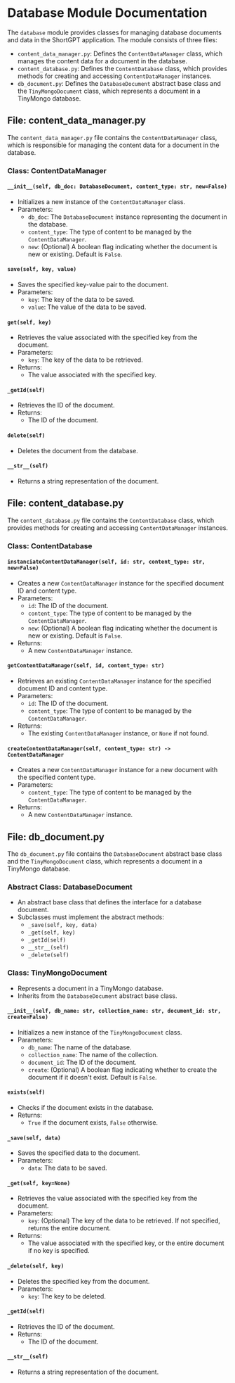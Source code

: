 # Database Module Documentation

The `database` module provides classes for managing database documents and data in the ShortGPT application. The module consists of three files:

- `content_data_manager.py`: Defines the `ContentDataManager` class, which manages the content data for a document in the database.
- `content_database.py`: Defines the `ContentDatabase` class, which provides methods for creating and accessing `ContentDataManager` instances.
- `db_document.py`: Defines the `DatabaseDocument` abstract base class and the `TinyMongoDocument` class, which represents a document in a TinyMongo database.

## File: content_data_manager.py

The `content_data_manager.py` file contains the `ContentDataManager` class, which is responsible for managing the content data for a document in the database.

### Class: ContentDataManager

#### `__init__(self, db_doc: DatabaseDocument, content_type: str, new=False)`

- Initializes a new instance of the `ContentDataManager` class.
- Parameters:
  - `db_doc`: The `DatabaseDocument` instance representing the document in the database.
  - `content_type`: The type of content to be managed by the `ContentDataManager`.
  - `new`: (Optional) A boolean flag indicating whether the document is new or existing. Default is `False`.

#### `save(self, key, value)`

- Saves the specified key-value pair to the document.
- Parameters:
  - `key`: The key of the data to be saved.
  - `value`: The value of the data to be saved.

#### `get(self, key)`

- Retrieves the value associated with the specified key from the document.
- Parameters:
  - `key`: The key of the data to be retrieved.
- Returns:
  - The value associated with the specified key.

#### `_getId(self)`

- Retrieves the ID of the document.
- Returns:
  - The ID of the document.

#### `delete(self)`

- Deletes the document from the database.

#### `__str__(self)`

- Returns a string representation of the document.

## File: content_database.py

The `content_database.py` file contains the `ContentDatabase` class, which provides methods for creating and accessing `ContentDataManager` instances.

### Class: ContentDatabase

#### `instanciateContentDataManager(self, id: str, content_type: str, new=False)`

- Creates a new `ContentDataManager` instance for the specified document ID and content type.
- Parameters:
  - `id`: The ID of the document.
  - `content_type`: The type of content to be managed by the `ContentDataManager`.
  - `new`: (Optional) A boolean flag indicating whether the document is new or existing. Default is `False`.
- Returns:
  - A new `ContentDataManager` instance.

#### `getContentDataManager(self, id, content_type: str)`

- Retrieves an existing `ContentDataManager` instance for the specified document ID and content type.
- Parameters:
  - `id`: The ID of the document.
  - `content_type`: The type of content to be managed by the `ContentDataManager`.
- Returns:
  - The existing `ContentDataManager` instance, or `None` if not found.

#### `createContentDataManager(self, content_type: str) -> ContentDataManager`

- Creates a new `ContentDataManager` instance for a new document with the specified content type.
- Parameters:
  - `content_type`: The type of content to be managed by the `ContentDataManager`.
- Returns:
  - A new `ContentDataManager` instance.

## File: db_document.py

The `db_document.py` file contains the `DatabaseDocument` abstract base class and the `TinyMongoDocument` class, which represents a document in a TinyMongo database.

### Abstract Class: DatabaseDocument

- An abstract base class that defines the interface for a database document.
- Subclasses must implement the abstract methods:
  - `_save(self, key, data)`
  - `_get(self, key)`
  - `_getId(self)`
  - `__str__(self)`
  - `_delete(self)`

### Class: TinyMongoDocument

- Represents a document in a TinyMongo database.
- Inherits from the `DatabaseDocument` abstract base class.

#### `__init__(self, db_name: str, collection_name: str, document_id: str, create=False)`

- Initializes a new instance of the `TinyMongoDocument` class.
- Parameters:
  - `db_name`: The name of the database.
  - `collection_name`: The name of the collection.
  - `document_id`: The ID of the document.
  - `create`: (Optional) A boolean flag indicating whether to create the document if it doesn't exist. Default is `False`.

#### `exists(self)`

- Checks if the document exists in the database.
- Returns:
  - `True` if the document exists, `False` otherwise.

#### `_save(self, data)`

- Saves the specified data to the document.
- Parameters:
  - `data`: The data to be saved.

#### `_get(self, key=None)`

- Retrieves the value associated with the specified key from the document.
- Parameters:
  - `key`: (Optional) The key of the data to be retrieved. If not specified, returns the entire document.
- Returns:
  - The value associated with the specified key, or the entire document if no key is specified.

#### `_delete(self, key)`

- Deletes the specified key from the document.
- Parameters:
  - `key`: The key to be deleted.

#### `_getId(self)`

- Retrieves the ID of the document.
- Returns:
  - The ID of the document.

#### `__str__(self)`

- Returns a string representation of the document.